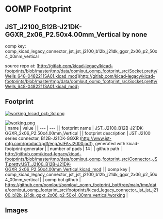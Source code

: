 # OOMP Footprint  
## JST_J2100_B12B-J21DK-GGXR_2x06_P2.50x4.00mm_Vertical  by none  
  
oomp key: oomp_kicad_legacy_connector_jst_jst_j2100_b12b_j21dk_ggxr_2x06_p2_50x4_00mm_vertical  
  
source repo at: [http://gitlab.com/kicad-legacy/kicad-footprints/blob/master/tmp/data/oomlout_oomp_footprint_src/Socket.pretty/Wells_648-0482211SA01.kicad_mod](http://gitlab.com/kicad-legacy/kicad-footprints/blob/master/tmp/data/oomlout_oomp_footprint_src/Socket.pretty/Wells_648-0482211SA01.kicad_mod)  
## Footprint  
  
[![working_kicad_pcb_3d.png](working_kicad_pcb_3d_600.png)](working_kicad_pcb_3d.png)  
  
[![working.png](working_600.png)](working.png)  
| name | value | 
| --- | --- | 
| footprint name | JST_J2100_B12B-J21DK-GGXR_2x06_P2.50x4.00mm_Vertical | 
| footprint description | JST J2100 series connector, B12B-J21DK-GGXR (http://www.jst-mfg.com/product/pdf/eng/eJFA-J2000.pdf), generated with kicad-footprint-generator | 
| number of pads | 14 | 
| github path | http://github.com/kicad-legacy/kicad-footprints/blob/master/tmp/data/oomlout_oomp_footprint_src/Connector_JST.pretty/JST_J2100_B12B-J21DK-GGXR_2x06_P2.50x4.00mm_Vertical.kicad_mod | 
| oomp key | oomp_kicad_legacy_connector_jst_jst_j2100_b12b_j21dk_ggxr_2x06_p2_50x4_00mm_vertical | 
| oomp bot github | https://github.com/oomlout/oomlout_oomp_footprint_bot/tree/main/tmp/data/oomlout_oomp_footprint_src/footprints/kicad_legacy_connector_jst_jst_j2100_b12b_j21dk_ggxr_2x06_p2_50x4_00mm_vertical/working | 
## Images  
